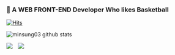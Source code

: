 <!--
**minsung03/minsung03** is a ✨ _special_ ✨ repository because its `README.md` (this file) appears on your GitHub profile.

Here are some ideas to get you started:

- 🔭 I’m currently working on ...
- 🌱 I’m currently learning ...
- 👯 I’m looking to collaborate on ...
- 🤔 I’m looking for help with ...
- 💬 Ask me about ...
- 📫 How to reach me: ...
- 😄 Pronouns: ...
- ⚡ Fun fact: ...
-->


### 🏀 A WEB FRONT-END Developer Who likes Basketball

[![Hits](https://hits.seeyoufarm.com/api/count/incr/badge.svg?url=https%3A%2F%2Fgithub.com%2Fminsung03%2Fhit-counter&count_bg=%2379C83D&title_bg=%23555555&icon=&icon_color=%23E7E7E7&title=hits&edge_flat=false)](https://hits.seeyoufarm.com)

![minsung03 github stats](https://github-readme-stats.vercel.app/api?username=minsung03&show_icons=true&theme=radical)


<img src="https://img.shields.io/github/followers/minsung03?style=social"> <a href="https://instagram.com/min_sung_2003">
    <img 
        src="http://img.shields.io/badge/-Instagram-black?style=flat&logo=Instagram&link=https://instagram.com/min_sung_2003/"
        style="height : auto; margin-left : 10px; margin-right : 10px;"/>
</a>
